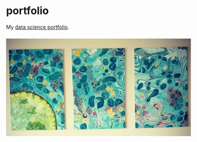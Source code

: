 # portfolio

My [data science portfolio]( https://carmenhove.github.io/portfolio/).

### 
![](Hepatocytes.jpg)
